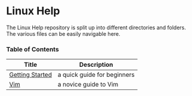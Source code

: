 # Linux Help

The Linux Help repository is split up into different directories and folders. The various files can be easily navigable here.

### Table of Contents

| Title                                                                 | Description                   |
|-----------------------------------------------------------------------|-------------------------------|
| [Getting Started](GettingStarted.md#getting-started-with-the-server)  | a quick guide for beginners   |
| [Vim](Text%20Editors/Vim.md#vim)                                      | a novice guide to Vim         |

